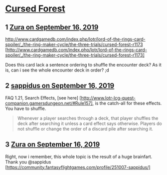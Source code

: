 # [Cursed Forest](https://community.fantasyflightgames.com/topic/300114-cursed-forest/)

## 1 [Zura on September 16, 2019](https://community.fantasyflightgames.com/topic/300114-cursed-forest/?do=findComment&comment=3786235)

http://www.cardgamedb.com/index.php/lotr/lord-of-the-rings-card-spoiler/_/the-ring-maker-cycle/the-three-trials/cursed-forest-r1173 [http://www.cardgamedb.com/index.php/lotr/lord-of-the-rings-card-spoiler/_/the-ring-maker-cycle/the-three-trials/cursed-forest-r1173]

Does this card lack a sentence ordering to shuffle the encounter deck? As it is, can i see the whole encounter deck in order? ;d

## 2 [sappidus on September 16, 2019](https://community.fantasyflightgames.com/topic/300114-cursed-forest/?do=findComment&comment=3786243)

FAQ 1.21, Search Effects, [see here] [http://www.lotr-lcg-quest-companion.gamersdungeon.net/#Rule157], is the catch-all for these effects. You have to shuffle.



> Whenever a player searches through a deck, that player shuffles the deck after searching it unless a card effect says otherwise. Players do not shuffle or change the order of a discard pile after searching it.



## 3 [Zura on September 16, 2019](https://community.fantasyflightgames.com/topic/300114-cursed-forest/?do=findComment&comment=3786250)

Right, now i remember, this whole topic is the result of a huge brainfart. Thank you @sappidus [https://community.fantasyflightgames.com/profile/251007-sappidus/]


